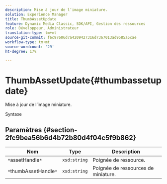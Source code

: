 ```yaml
---
description: Mise à jour de l’image miniature.
solution: Experience Manager
title: ThumbAssetUpdate
feature: Dynamic Media Classic, SDK/API, Gestion des ressources
role: Développeur, Administrateur
translation-type: tm+mt
source-git-commit: f6c97606d7a4209427316d7367013ad9585a5cae
workflow-type: tm+mt
source-wordcount: '29'
ht-degree: 17%

---
```



# ThumbAssetUpdate{#thumbassetupdate}

Mise à jour de l’image miniature.

Syntaxe

## Paramètres {#section-2fc9bea56b6d4b72b80d4f04c5f9b862}

| Nom | Type | Description |
|---|---|---|
| `*`assetHandle`*` | `xsd:string` | Poignée de ressource. |
| `*`thumbAssetHandle`*` | `xsd:string` | Poignée de ressources de miniature. |

